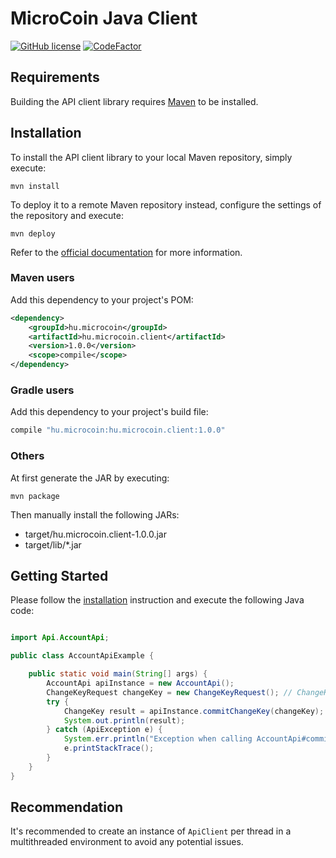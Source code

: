 # MicroCoin Java Client

[![GitHub license](https://img.shields.io/github/license/MicroCoinHU/MicroCoin-Java-Client.svg)](https://github.com/MicroCoinHU/MicroCoin-Java-Client/blob/master/LICENSE) [![CodeFactor](https://www.codefactor.io/repository/github/microcoinhu/microcoin-java-client/badge/master)](https://www.codefactor.io/repository/github/microcoinhu/microcoin-java-client/overview/master)

## Requirements

Building the API client library requires [Maven](https://maven.apache.org/) to be installed.

## Installation

To install the API client library to your local Maven repository, simply execute:

```shell
mvn install
```

To deploy it to a remote Maven repository instead, configure the settings of the repository and execute:

```shell
mvn deploy
```

Refer to the [official documentation](https://maven.apache.org/plugins/maven-deploy-plugin/usage.html) for more information.

### Maven users

Add this dependency to your project's POM:

```xml
<dependency>
    <groupId>hu.microcoin</groupId>
    <artifactId>hu.microcoin.client</artifactId>
    <version>1.0.0</version>
    <scope>compile</scope>
</dependency>
```

### Gradle users

Add this dependency to your project's build file:

```groovy
compile "hu.microcoin:hu.microcoin.client:1.0.0"
```

### Others

At first generate the JAR by executing:

    mvn package

Then manually install the following JARs:

* target/hu.microcoin.client-1.0.0.jar
* target/lib/*.jar

## Getting Started

Please follow the [installation](#installation) instruction and execute the following Java code:

```java

import Api.AccountApi;

public class AccountApiExample {

    public static void main(String[] args) {
        AccountApi apiInstance = new AccountApi();
        ChangeKeyRequest changeKey = new ChangeKeyRequest(); // ChangeKeyRequest | The signed transaction
        try {
            ChangeKey result = apiInstance.commitChangeKey(changeKey);
            System.out.println(result);
        } catch (ApiException e) {
            System.err.println("Exception when calling AccountApi#commitChangeKey");
            e.printStackTrace();
        }
    }
}

```

## Recommendation

It's recommended to create an instance of `ApiClient` per thread in a multithreaded environment to avoid any potential issues.



